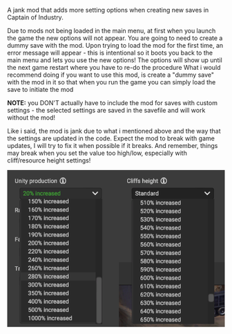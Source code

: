 A jank mod that adds more setting options when creating new saves in Captain of Industry.

Due to mods not being loaded in the main menu, at first when you launch the game the new options will not appear. You are going to need to create a dummy save with the mod. Upon trying to load the mod for the first time, an error message will appear - this is intentional so it boots you back to the main menu and lets you use the new options! The options will show up until the next game restart where you have to re-do the procedure
What i would recommend doing if you want to use this mod, is create a "dummy save" with the mod in it so that when you run the game you can simply load the save to initiate the mod

**NOTE:** you DON'T actually have to include the mod for saves with custom settings - the selected settings are saved in the savefile and will work without the mod!

Like i said, the mod is jank due to what i mentioned above and the way that the settings are updated in the code. Expect the mod to break with game updates, I will try to fix it when possible if it breaks.
And remember, things may break when you set the value too high/low, especially with cliff/resource height settings!

![Image](https://github.com/KptKosmit91/CaptainOfIndustry-DifficultySettingsMod/blob/main/Images/img1.png?raw=true)
